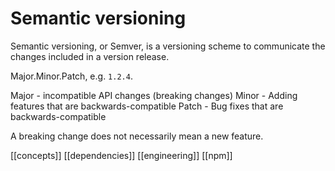# Semantic versioning
Semantic versioning, or Semver, is a versioning scheme to communicate the changes included in a version release.

Major.Minor.Patch, e.g. `1.2.4`.

Major - incompatible API changes (breaking changes)
Minor - Adding features that are backwards-compatible
Patch - Bug fixes that are backwards-compatible

A breaking change does not necessarily mean a new feature.

[[concepts]]
[[dependencies]]
[[engineering]]
[[npm]]